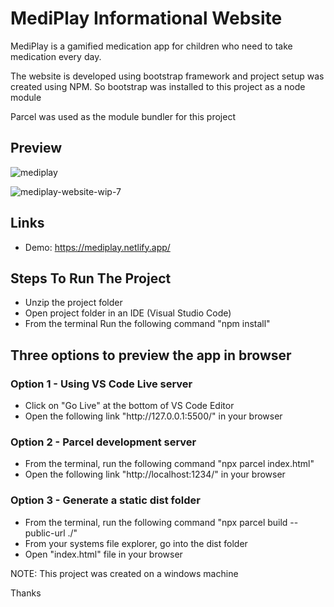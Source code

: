 <h1>MediPlay Informational Website</h1>

<p>MediPlay is a gamified medication app for children who need to take medication every day.</p>

<p>The website is developed using bootstrap framework and project setup was created using NPM. So bootstrap was installed to this project as a node module</p>

<p>Parcel was used as the module bundler for this project</p>

<h2>Preview</h2>

![mediplay](https://github.com/SammyLeths/mediplay/assets/64320618/3d5c6e50-d9c8-4d8b-a784-a9238a04ba5a)

![mediplay-website-wip-7](https://github.com/user-attachments/assets/d59c3246-701e-46bf-a4ab-b3e2fd272fa5)



<h2>Links</h2>

<ul>
  <li>Demo: <a href="https://mediplay.netlify.app/" target="_blank">https://mediplay.netlify.app/</a></li>
</ul>

<h2>Steps To Run The Project</h2>

<ul>
<li>Unzip the project folder</li>
<li>Open project folder in an IDE (Visual Studio Code)</li>
<li>From the terminal Run the following command "npm install"</li>
</ul>

<h2>Three options to preview the app in browser</h2>

<h3>Option 1 - Using VS Code Live server</h3>

<ul>
<li>Click on "Go Live" at the bottom of VS Code Editor</li>
<li>Open the following link "http://127.0.0.1:5500/" in your browser</li>
</ul>

<h3>Option 2 - Parcel development server</h3>

<ul>
<li>From the terminal, run the following command "npx parcel index.html"</li>
<li>Open the following link "http://localhost:1234/" in your browser</li>
</ul>

<h3>Option 3 - Generate a static dist folder</h3>

<ul>
<li>From the terminal, run the following command "npx parcel build --public-url ./"</li>
<li>From your systems file explorer, go into the dist folder</li>
<li>Open "index.html" file in your browser</li>
</ul>

<p>NOTE: This project was created on a windows machine</p>

<p>Thanks</p>
